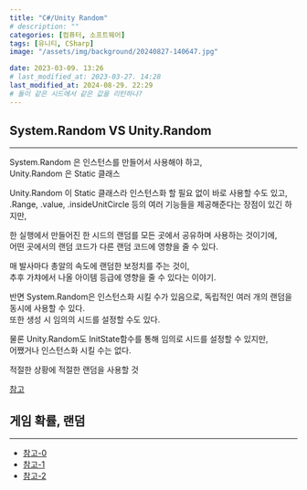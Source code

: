 ```yaml
---
title: "C#/Unity Random"
# description: ""
categories: [컴퓨터, 소프트웨어]
tags: [유니티, CSharp]
image: "/assets/img/background/20240827-140647.jpg"

date: 2023-03-09. 13:26
# last_modified_at: 2023-03-27. 14:28
last_modified_at: 2024-08-29. 22:29
# 둘이 같은 시드에서 같은 값을 리턴하나?
---
```


## System.Random VS Unity.Random

---

System.Random 은 인스턴스를 만들어서 사용해야 하고,  
Unity.Random 은 Static 클래스  

Unity.Random 이 Static 클래스라 인스턴스화 할 필요 없이 바로 사용할 수도 있고,  
.Range, .value, .insideUnitCircle 등의 여러 기능들을 제공해준다는 장점이 있긴 하지만,  

한 실행에서 만들어진 한 시드의 랜덤를 모든 곳에서 공유하며 사용하는 것이기에,  
어떤 곳에서의 랜덤 코드가 다른 랜덤 코드에 영향을 줄 수 있다.  

매 발사마다 총알의 속도에 랜덤한 보정치를 주는 것이,  
추후 가챠에서 나올 아이템 등급에 영향을 줄 수 있다는 이야기.  

반면 System.Random은 인스턴스화 시킬 수가 있음으로, 독립적인 여러 개의 랜덤을 동시에 사용할 수 있다.  
또한 생성 시 임의의 시드를 설정할 수도 있다.  

물론 Unity.Random도 InitState함수를 통해 임의로 시드를 설정할 수 있지만,  
어쨌거나 인스턴스화 시킬 수는 없다.  

적절한 상황에 적절한 랜덤을 사용할 것  

[참고](https://blog.gladiogames.com/all-posts/unityrandom-vs-systemrandom-explained-examples)  

## 게임 확률, 랜덤

---

- [참고-0](https://simulacregame.tistory.com/22)
- [참고-1](https://twitter.com/CK20_HWI/status/1594017839924776960?s=20&t=27ijxpKZeG9rbUT-zRW0hA)
- [참고-2](https://twitter.com/beetie135/status/1614203893004763136?ref_src=twsrc%5Etfw)
